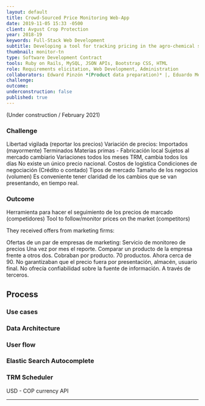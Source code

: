 ```yaml
---
layout: default
title: Crowd-Sourced Price Monitoring Web-App
date: 2019-11-05 15:33 -0500
client: Avgust Crop Protection
year: 2018-19
keywords: Full-Stack Web Development
subtitle: Developing a tool for tracking pricing in the agro-chemical supplies market.
thumbnail: monitor-tn
type: Software Development Contract
tools: Ruby on Rails, MySQL, JSON APIs, Bootstrap CSS, HTML
role: Requirements elicitation, Web Development, Administration
collaborators: Edward Pinzón *(Product data preparation)* |, Eduardo Medina *(User data preparation)* |, Carlos Rodríguez *(Parameters)* |
challenge:
outcome:
underconstruction: false
published: true
---
```

(Under construction / February 2021)

<h3 class="article-sub">Challenge</h3>
Libertad vigilada (reportar los precios)
Variación de precios:
Importados (mayormente)
Terminados
Materias primas - Fabricación local
Sujetos al mercado cambiario
Variaciones todos los meses
TRM, cambia todos los días
No existe un único precio nacional.
Costos de logística
Condiciones de negociación (Crédito o contado)
Tipos de mercado
Tamaño de los negocios (volumen)
Es conveniente tener claridad de los cambios que se van presentando, en tiempo real.

<h3 class="article-sub">Outcome</h3>
Herramienta para hacer el seguimiento de los precios de marcado (competidores)
Tool to follow/monitor prices on the market (competitors)

They received offers from marketing firms:

Ofertas de un par de empresas de marketing:
Servicio de monitoreo de precios
Una vez por mes el reporte.
Comparar un producto de la empresa frente a otros dos.
Cobraban por producto. 70 productos.
Ahora cerca de 90.
No garantizaban que el precio fuera por presentación, almacén, usuario final.
No ofrecía confiabilidad sobre la fuente de información. A través de terceros.

<h2 class="article-sub" id="process-title">Process</h2>

<h3 class= "stage-title">Use cases</h3>
<h3 class= "stage-title">Data Architecture</h3>
<h3 class= "stage-title">User flow</h3>
<h3 class= "stage-title">Elastic Search Autocomplete</h3>
<h3 class= "stage-title">TRM Scheduler</h3>
USD - COP currency API
<hr>
